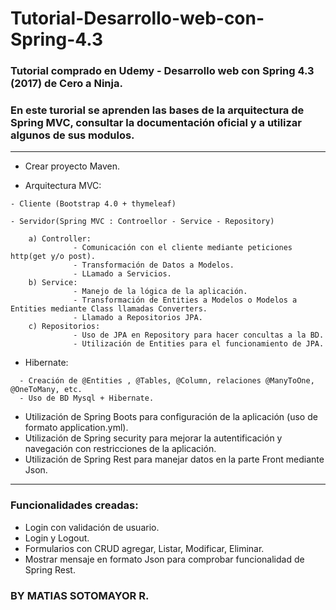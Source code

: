 # Tutorial-Desarrollo-web-con-Spring-4.3
### Tutorial comprado en Udemy - Desarrollo web con Spring 4.3 (2017) de Cero a Ninja.
### En este turorial se aprenden las bases de la arquitectura de Spring MVC, consultar la documentación oficial y a utilizar algunos de sus modulos.

  ******************************************************************************************************************************
- Crear proyecto Maven.

- Arquitectura MVC:
```
- Cliente (Bootstrap 4.0 + thymeleaf)

- Servidor(Spring MVC : Controellor - Service - Repository) 

    a) Controller: 
              - Comunicación con el cliente mediante peticiones http(get y/o post).
              - Transformación de Datos a Modelos.
              - LLamado a Servicios.
    b) Service:         
              - Manejo de la lógica de la aplicación.
              - Transformación de Entities a Modelos o Modelos a Entities mediante Class llamadas Converters.
              - Llamado a Repositorios JPA.
    c) Repositorios:
              - Uso de JPA en Repository para hacer concultas a la BD.
              - Utilización de Entities para el funcionamiento de JPA.
  ```        
  - Hibernate:
  ```
    - Creación de @Entities , @Tables, @Column, relaciones @ManyToOne, @OneToMany, etc.
    - Uso de BD Mysql + Hibernate.
  ```
  - Utilización de Spring Boots para configuración de la aplicación (uso de formato application.yml).
  - Utilización de Spring security para mejorar la autentificación y navegación con restricciones de la aplicación.
  - Utilización de Spring Rest para manejar datos en la parte Front mediante Json.
  ******************************************************************************************************************************
  
### Funcionalidades creadas:
  - Login con validación de usuario.
  - Login y Logout.
  - Formularios con CRUD agregar, Listar, Modificar, Eliminar.
  - Mostrar mensaje en formato Json para comprobar funcionalidad de Spring Rest.
              
### BY MATIAS SOTOMAYOR R.
